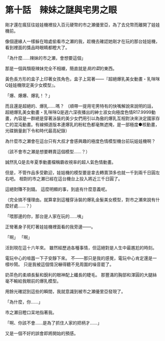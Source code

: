 # 第十話　辣妹之謎與宅男之眼

剛才還在瘋狂往娃娃機裡投入百元硬幣的市之瀬優里亞，為了去兌幣而離開了娃娃機前。

像個邊緣人一樣躲在暗處偷看市之瀬的我，趁機去確認她剛才在玩的那台娃娃機，看到裡面的獎品時眼睛都瞪大了。

「為什麼......辣妹的市之瀬，會想要這個」

那是一個與頹廢辣妹完全不相襯，簡直就是*我的菜*的東西。

黃色長方形的盒子上印著女孩角色，盒子上寫著——『超絕爆乳美女動畫・乳咪咪Q娃娃機限定美少女模型』。

「爆、爆爆、爆乳！？」

而且還是超絕的、爆乳......嗎？
（順帶一提用宅男特有的快嘴解說來說明的話，超絕爆乳美女動畫・乳咪咪Q是週六深夜播出的紳士淑女向極度色情R17.9999動畫，內容是一群總是穿著泳裝的美少女們用引以為傲的爆乳互相對決來決定國家存亡的混沌動畫。有線頻道版本連爆乳的粉紅色都毫無遮掩，是一部極度●核動畫，光碟銷量創下令和時代最高紀錄）

為什麼市之瀬會在這台只有大叔才會感興趣的極度色情模型機台前玩娃娃機啊？

（該不會市之瀬是想要轉賣這個模型......？）

誠然乳Q是去年夏季動畫檔稱霸收視率的超人氣色情動畫。

但是，不管作品多受歡迎，娃娃機的模型要是拿去轉賣頂多也就一千到兩千日圓左右吧。
相對的市之瀬已經在這台機台上投入將近三千日圓了。

這絕對賺不到錢。
這麼明顯的事，到底有什麼意義呢。

（完全搞不懂理由。就算拿到這種穿泳裝的爆乳金髮美女模型，對市之瀬來說有什麼好處......？）

「喂那邊的你，那台是人家在玩的......咦」

正彎著身子死盯著娃娃機裡面看的我旁邊——。

「啊」
「啊」

活到現在這十六年來。
雖然經歷過各種事情，但這絕對是人生中最尷尬的時刻。

電玩中心的喧囂一下子安靜下來。
不——那只是我的感覺，電玩中心肯定還是一樣吵鬧。
只是我被這個情況嚇得聽不見周圍的噪音罷了。

奶茶色的柔順長髮和銳利的眼神配上纖長的睫毛。
那豐滿的胸部和渾圓的大腿絲毫不輸給我眼前的爆乳模型。

用餘光確認到這些的瞬間，我就意識到被市之瀬優里亞發現了。

「為什麼，你......」

市之瀬目瞪口呆地指著我。

「啊、你該不會......是為了抓住人家的把柄才......」

又是一個不好的誤會即將開始的預感。